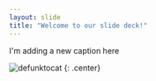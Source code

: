 ```yaml
---
layout: slide
title: "Welcome to our slide deck!"
---
```


I'm adding a new caption here

![defunktocat](https://octodex.github.com/images/defunktocat.png)
{: .center}
